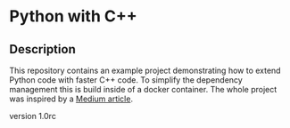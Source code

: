 # Python with C++ #
## Description ##
This repository contains an example project demonstrating how to extend
Python code with faster C++ code. To simplify the dependency management
this is build inside of a docker container. The whole project was inspired
by a [Medium article](https://medium.com/@keithwhitley/using-c-with-python-3-in-2018-480f3e46c8c).

version 1.0rc